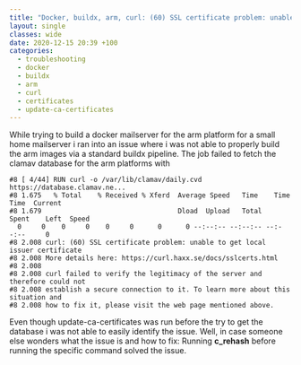 ```yaml
---
title: "Docker, buildx, arm, curl: (60) SSL certificate problem: unable to get local issuer certificate"
layout: single
classes: wide
date: 2020-12-15 20:39 +100
categories:
  - troubleshooting
  - docker
  - buildx
  - arm
  - curl
  - certificates
  - update-ca-certificates
---
```

While trying to build a docker mailserver for the arm platform for a small home mailserver i ran into an issue where i was not able
to properly build the arm images via a standard buildx pipeline. The job failed to fetch the clamav database for the arm platforms with

```
#8 [ 4/44] RUN curl -o /var/lib/clamav/daily.cvd https://database.clamav.ne...
#8 1.675   % Total    % Received % Xferd  Average Speed   Time    Time     Time  Current
#8 1.679                                  Dload  Upload   Total   Spent    Left  Speed
  0     0    0     0    0     0      0      0 --:--:-- --:--:-- --:--:--     0
#8 2.008 curl: (60) SSL certificate problem: unable to get local issuer certificate
#8 2.008 More details here: https://curl.haxx.se/docs/sslcerts.html
#8 2.008 
#8 2.008 curl failed to verify the legitimacy of the server and therefore could not
#8 2.008 establish a secure connection to it. To learn more about this situation and
#8 2.008 how to fix it, please visit the web page mentioned above.
```

Even though update-ca-certificates was run before the try to get the database i was not able to easily identify the issue. Well, in case
someone else wonders what the issue is and how to fix: Running **c_rehash** before running the specific command solved the issue.
